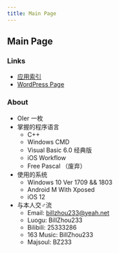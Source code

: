```yaml
---
title: Main Page
---
```


## Main Page

### Links
- [应用索引](https://billzhou233.github.io/0/)
- [WordPress Page](https://bz233.wordpress.com/)

### About
- OIer 一枚
- 掌握的程序语言
  - C++
  - Windows CMD
  - Visual Basic 6.0 经典版
  - iOS Workflow
  - Free Pascal （废弃）
- 使用的系统
  - Windows 10 Ver 1709 && 1803
  - Android M With Xposed
  - iOS 12
- 与本人交♂流
  - Email: billzhou233@yeah.net
  - Luogu: BillZhou233
  - Bilibili: 25333286
  - 163 Music: BillZhou233
  - Majsoul: BZ233